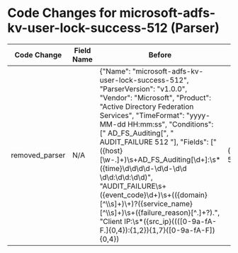 # Code Changes for microsoft-adfs-kv-user-lock-success-512 (Parser)

| Code Change | Field Name | Before | After |
|-------------|------------|--------|-------|
| removed_parser | N/A | {"Name": "microsoft-adfs-kv-user-lock-success-512", "ParserVersion": "v1.0.0", "Vendor": "Microsoft", "Product": "Active Directory Federation Services", "TimeFormat": "yyyy-MM-dd HH:mm:ss", "Conditions": [" AD_FS_Auditing[", " AUDIT_FAILURE 512 "], "Fields": ["({host}[\w\-.]+)\s+AD_FS_Auditing\[\d+\]:\s*({time}\d\d\d\d-\d\d-\d\d \d\d:\d\d:\d\d)", "AUDIT_FAILURE\s+({event_code}\d+)\s+(({domain}[^\\\s]+)\\+)?({service_name}[^\\\s]+)\s+({failure_reason}[^\.]+?)\.", "Client IP:\s*({src_ip}((([0-9a-fA-F.]{0,4}):{1,2}){1,7}([0-9a-fA-F]){0,4})|(((25[0-5]|(2[0-4]|1\d|[0-9]|)\d)\.?\b){4}))(:({src_port}\d+))?", "User:\s*({email_address}[^\s@]+@[^\s@]+)"]} | N/A |